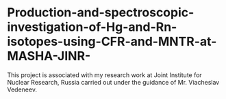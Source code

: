 # Production-and-spectroscopic-investigation-of-Hg-and-Rn-isotopes-using-CFR-and-MNTR-at-MASHA-JINR-
This project is associated with my research work at Joint Institute for Nuclear Research, Russia carried out under the guidance of Mr. Viacheslav Vedeneev.
